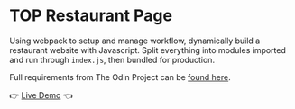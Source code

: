 # TOP Restaurant Page
Using webpack to setup and manage workflow, dynamically build a restaurant website with Javascript. Split everything into modules imported and run through `index.js`, then bundled for production. 

Full requirements from The Odin Project can be [found here](https://www.theodinproject.com/lessons/node-path-javascript-restaurant-page).


👉 [Live Demo](#) 👈
